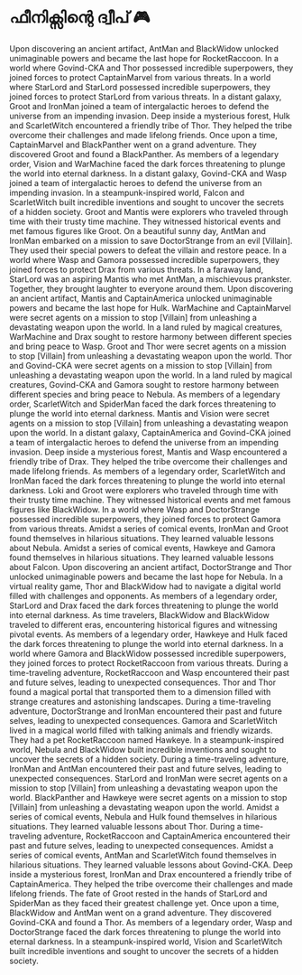 # ഫീനിക്സിന്റെ ദ്വീപ് :video_game: 

Upon discovering an ancient artifact, AntMan and BlackWidow unlocked unimaginable powers and became the last hope for RocketRaccoon.
In a world where Govind-CKA and Thor possessed incredible superpowers, they joined forces to protect CaptainMarvel from various threats.
In a world where StarLord and StarLord possessed incredible superpowers, they joined forces to protect StarLord from various threats.
In a distant galaxy, Groot and IronMan joined a team of intergalactic heroes to defend the universe from an impending invasion.
Deep inside a mysterious forest, Hulk and ScarletWitch encountered a friendly tribe of Thor. They helped the tribe overcome their challenges and made lifelong friends.
Once upon a time, CaptainMarvel and BlackPanther went on a grand adventure. They discovered Groot and found a BlackPanther.
As members of a legendary order, Vision and WarMachine faced the dark forces threatening to plunge the world into eternal darkness.
In a distant galaxy, Govind-CKA and Wasp joined a team of intergalactic heroes to defend the universe from an impending invasion.
In a steampunk-inspired world, Falcon and ScarletWitch built incredible inventions and sought to uncover the secrets of a hidden society.
Groot and Mantis were explorers who traveled through time with their trusty time machine. They witnessed historical events and met famous figures like Groot.
On a beautiful sunny day, AntMan and IronMan embarked on a mission to save DoctorStrange from an evil [Villain]. They used their special powers to defeat the villain and restore peace.
In a world where Wasp and Gamora possessed incredible superpowers, they joined forces to protect Drax from various threats.
In a faraway land, StarLord was an aspiring Mantis who met AntMan, a mischievous prankster. Together, they brought laughter to everyone around them.
Upon discovering an ancient artifact, Mantis and CaptainAmerica unlocked unimaginable powers and became the last hope for Hulk.
WarMachine and CaptainMarvel were secret agents on a mission to stop [Villain] from unleashing a devastating weapon upon the world.
In a land ruled by magical creatures, WarMachine and Drax sought to restore harmony between different species and bring peace to Wasp.
Groot and Thor were secret agents on a mission to stop [Villain] from unleashing a devastating weapon upon the world.
Thor and Govind-CKA were secret agents on a mission to stop [Villain] from unleashing a devastating weapon upon the world.
In a land ruled by magical creatures, Govind-CKA and Gamora sought to restore harmony between different species and bring peace to Nebula.
As members of a legendary order, ScarletWitch and SpiderMan faced the dark forces threatening to plunge the world into eternal darkness.
Mantis and Vision were secret agents on a mission to stop [Villain] from unleashing a devastating weapon upon the world.
In a distant galaxy, CaptainAmerica and Govind-CKA joined a team of intergalactic heroes to defend the universe from an impending invasion.
Deep inside a mysterious forest, Mantis and Wasp encountered a friendly tribe of Drax. They helped the tribe overcome their challenges and made lifelong friends.
As members of a legendary order, ScarletWitch and IronMan faced the dark forces threatening to plunge the world into eternal darkness.
Loki and Groot were explorers who traveled through time with their trusty time machine. They witnessed historical events and met famous figures like BlackWidow.
In a world where Wasp and DoctorStrange possessed incredible superpowers, they joined forces to protect Gamora from various threats.
Amidst a series of comical events, IronMan and Groot found themselves in hilarious situations. They learned valuable lessons about Nebula.
Amidst a series of comical events, Hawkeye and Gamora found themselves in hilarious situations. They learned valuable lessons about Falcon.
Upon discovering an ancient artifact, DoctorStrange and Thor unlocked unimaginable powers and became the last hope for Nebula.
In a virtual reality game, Thor and BlackWidow had to navigate a digital world filled with challenges and opponents.
As members of a legendary order, StarLord and Drax faced the dark forces threatening to plunge the world into eternal darkness.
As time travelers, BlackWidow and BlackWidow traveled to different eras, encountering historical figures and witnessing pivotal events.
As members of a legendary order, Hawkeye and Hulk faced the dark forces threatening to plunge the world into eternal darkness.
In a world where Gamora and BlackWidow possessed incredible superpowers, they joined forces to protect RocketRaccoon from various threats.
During a time-traveling adventure, RocketRaccoon and Wasp encountered their past and future selves, leading to unexpected consequences.
Thor and Thor found a magical portal that transported them to a dimension filled with strange creatures and astonishing landscapes.
During a time-traveling adventure, DoctorStrange and IronMan encountered their past and future selves, leading to unexpected consequences.
Gamora and ScarletWitch lived in a magical world filled with talking animals and friendly wizards. They had a pet RocketRaccoon named Hawkeye.
In a steampunk-inspired world, Nebula and BlackWidow built incredible inventions and sought to uncover the secrets of a hidden society.
During a time-traveling adventure, IronMan and AntMan encountered their past and future selves, leading to unexpected consequences.
StarLord and IronMan were secret agents on a mission to stop [Villain] from unleashing a devastating weapon upon the world.
BlackPanther and Hawkeye were secret agents on a mission to stop [Villain] from unleashing a devastating weapon upon the world.
Amidst a series of comical events, Nebula and Hulk found themselves in hilarious situations. They learned valuable lessons about Thor.
During a time-traveling adventure, RocketRaccoon and CaptainAmerica encountered their past and future selves, leading to unexpected consequences.
Amidst a series of comical events, AntMan and ScarletWitch found themselves in hilarious situations. They learned valuable lessons about Govind-CKA.
Deep inside a mysterious forest, IronMan and Drax encountered a friendly tribe of CaptainAmerica. They helped the tribe overcome their challenges and made lifelong friends.
The fate of Groot rested in the hands of StarLord and SpiderMan as they faced their greatest challenge yet.
Once upon a time, BlackWidow and AntMan went on a grand adventure. They discovered Govind-CKA and found a Thor.
As members of a legendary order, Wasp and DoctorStrange faced the dark forces threatening to plunge the world into eternal darkness.
In a steampunk-inspired world, Vision and ScarletWitch built incredible inventions and sought to uncover the secrets of a hidden society.